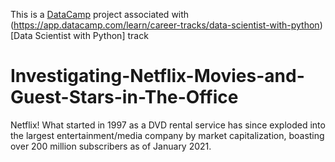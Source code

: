 This is a [DataCamp](https://datacamp.com) project associated with (https://app.datacamp.com/learn/career-tracks/data-scientist-with-python)[Data Scientist with Python] track
# Investigating-Netflix-Movies-and-Guest-Stars-in-The-Office
Netflix! What started in 1997 as a DVD rental service has since exploded into the largest entertainment/media company by market capitalization, boasting over 200 million subscribers as of January 2021.
